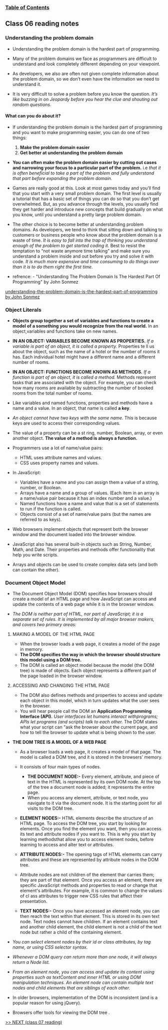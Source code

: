 
### [Table of Contents](https://wondwosentsige.github.io/reading-notes/Code-201/Home)

## Class 06 reading notes

### Understanding the problem domain

- Understanding the problem domain is the hardest part of programming.

- Many of the problem domains we face as programmers are difficult to understand and look completely different depending on your viewpoint.

- As developers, we also are often not given complete information about the problem domain, so we don’t even have the information we need to understand it.

- It is very difficult to solve a problem before you know the question.  *It’s like buzzing in on Jeopardy before you hear the clue and shouting out random questions.*

#### What can you do about it?

- If understanding the problem domain is the hardest part of programming and you want to make programming easier, you can do one of two things:

    1. __Make the problem domain easier__
    2. __Get better at understanding the problem domain__

- __You can often make the problem domain easier by cutting out cases and narrowing your focus to a particular part of the problem.__ i.e *that it is often beneficial to take a part of the problem and fully understand that part before expanding the problem domain.*

- Games are really good at this.  Look at most games today and you’ll find that you start with a very small problem domain.  The first level is usually a tutorial that has a basic set of things you can do so that you don’t get overwhelmed.  But, as you advance through the levels, you usually find they get harder and introduce new concepts that build gradually on what you know, until you understand a pretty large problem domain.

- The other choice is to become better at understanding problem domains.  As developers, we tend to think that sitting down and talking to customers or business people who know about the problem domain is a waste of time. *It is easy to fall into the trap of thinking you understand enough of the problem to get started coding it.*  Best to resist the temptation to “not waste anymore time talking” and make sure you understand a problem inside and out before you try and solve it with code.  *It is much more expensive and time consuming to do things over than it is to do them right the first time.*

- refrence: - "Understanding The Problem Domain Is The Hardest Part Of Programming" by John Sonmez

<a href="https://simpleprogrammer.com/understanding-the-problem-domain-is-the-hardest-part-of-programming
">understanding-the-problem-domain-is-the-hardest-part-of-programming by John Sonmez</a>

### Object Literals

- __Objects group together a set of variables and functions to create a model of a something you would recognize from the real world.__ In an object,variables and functions take on new names.

- __IN AN OBJECT: VARIABLES BECOME KNOWN AS PROPERTIES.__ *If a variable is part of an object, it is called a property.* Properties te ll us about the object, such as the name of a hotel or the number of rooms it has. Each individual hotel might have a different name and a different number of rooms.

- __IN AN OBJECT: FUNCTIONS BECOME KNOWN AS METHODS.__  *If a function is part of an object, it is called a method.* Methods represent tasks that are associated with the object. For example, you can check how many rooms are available by subtracting the number of booked rooms from the total number of rooms.

- Like variables and named functions, properties and methods have a name and a value. In an object, that name is called __a key__.

- *An object cannot have two keys with the same name.* This is because keys are used to access their corresponding values.

- The value of a property can be a st ring, number, Boolean, array, or even another object. __The value of a method is always a function.__

- Programmers use a lot of name/value pairs:
    - HTML uses attribute names and values.
    - CSS uses property names and values.

- In JavaScript:
    - Variables have a name and you can assign them a value of a string, number, or Boolean.
    - Arrays have a name and a group of values. (Each item in an array is a name/value pair because it has an index number and a value.)
    - Named functions have a name and value that is a set of statements to run if the function is called.
    - Objects consist of a set of name/value pairs (but the names are referred to as keys).

- Web browsers implement objects that represent both the browser window and the document loaded into the browser window.

- JavaScript also has several built-in objects such as String, Number, Math, and Date. Their properties and methods offer functionality that help you write scripts.

- Arrays and objects can be used to create complex data sets (and both can contain the other).

### Document Object Model

- The Document Object Model (DOM) specifies how browsers should create a model of an HTML page and how JavaScript can access and update the contents of a web page while it is in the browser window.

- *The DOM is neither part of HTML, nor part of JavaScript; it is a separate set of rules. It is implemented by all major browser makers, and covers two primary areas:*

1.  MAKING A MODEL OF THE HTML PAGE

    - When the browser loads a web page, it creates a model of the page in memory.
    - __The DOM specifies the way in which the browser should structure this model using a DOM tree.__
    - The DOM is called an object model because the model (the DOM tree) is made of objects. Each object represents a different part of the page loaded in the browser window.

2. ACCESSING AND CHANGING THE HTML PAGE

    - The DOM also defines methods and properties to access and update each object in this model, which in turn updates what the user sees in the browser.
    - You will hear people call the DOM an __Application Programming Interface (API).__ *User interfaces let humans interact withprograms; APls let programs (and scripts) talk to each other.* The DOM states what your script can "ask the browser about the current page, and how to tell the browser to update what is being shown to the user.

- __THE DOM TREE IS A MODEL OF A WEB PAGE__
    - As a browser loads a web page, it creates a model of that page. The model is called a DOM tree, and it is stored in the browsers' memory.
    - It consists of four main types of nodes.
        - __THE DOCUMENT NODE:-__ Every element, attribute, and piece of text in the HTML is represented by its own DOM node. At the top of the tree a document node is added; it represents the entire page.
        - When you access any element, attribute, or text node, you navigate to it via the document node. It is the starting point for all visits to the DOM tree.

    - __ELEMENT NODES:-__  HTML elements describe the structure of an HTML page. To access the DOM tree, you start by looking for elements. Once you find the element you want, then you can access its text and attribute nodes if you want to. This is why you start by learning methodsthat allow you to access element nodes, before learning to access and alter text or attributes.

    - __ATTRIBUTE NODES:-__ The opening tags of HTML elements can carry attributes and these are represented by attribute nodes in the DOM tree.

    - Attribute nodes are not children of the element thar carries them; they are part of that element. Once you access an element, there are specific JavaScript methods and properties to read or change that element's attributes. For example, it is common to change the values of cl ass attributes to trigger new CSS rules that affect their presentation.
   
    - __TEXT NODES:-__ Once you have accessed an element node, you can then reach the text within that element. This is stored in its own text node. Text nodes cannot have children. If an element contains text and another child element, the child element is not a child of the text node but rather a child of the containing element. 
    
- *You can select element nodes by their id or class attributes, by tag name, or using CSS selector syntax.*

- *Whenever a DOM query can return more than one node, it will always return a Node list.*

- *From an element node, you can access and update its content using properties such as textContent and inner HTML or using DOM manipulation techniques. An element node can contain multiple text nodes and child elements that are siblings of each other.*

- In older browsers, implementation of the DOM is inconsistent (and is a popular reason for using jQuery).

- Browsers offer tools for viewing the DOM tree .





























[>> NEXT (class 07 reading)](https://wondwosentsige.github.io/reading-notes/Code-201/class-07)


